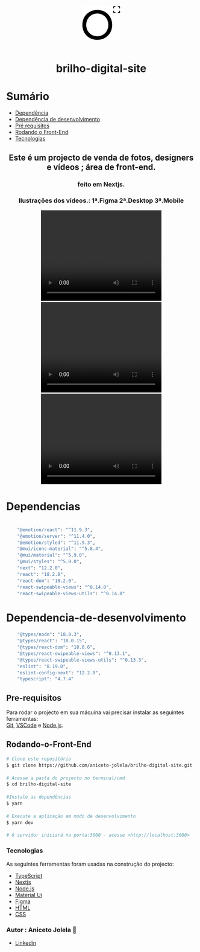 
<div style='text-align:center '>
    <img src='public/img/logo.svg' width=100 /><br/><br/>
    <h1>brilho-digital-site</h1>
</div>

# Sumário

* [Dependência](#dependencias)
* [Dependência de desenvolvimento](#dependencia-de-desenvolvimento)
* [Pré requisitos](#pre-requisitos)
* [Rodando o Front-End](#rodando-o-front-end)
* [Tecnologias](#tecnologias)


<div style='text-align:center '>
    <h2>Este é um projecto de venda de <strong> fotos, designers e vídeos </strong>; área de front-end.</h2> 
    <h3>feito em Nextjs.</h3>
    <h3>Ilustrações dos vídeos.: 1ª.Figma 2ª.Desktop 3ª.Mobile</h3>
</div>

<div style='text-align:center '>
    <video width="320" height="240" controls>
        <source src="movie.mp4" type="video/mp4">
        <source src="public/videos/site/Mockup-Figma.mp4" type="video/ogg">
            Mockup-Figma.
    </video>
    <video width="320" height="240" controls>
        <source src="movie.mp4" type="video/mp4">
        <source src="public/videos/site/Desktop.mp4" type="video/ogg">
            Desktop.
    </video> 
    <video width="320" height="240" controls>
        <source src="movie.mp4" type="video/mp4">
        <source src="public/videos/site/Mobile.mp4" type="video/ogg">
            Mobile.
    </video> 
</div>

# Dependencias

```bash

    "@emotion/react": "^11.9.3",
    "@emotion/server": "^11.4.0",
    "@emotion/styled": "^11.9.3",
    "@mui/icons-material": "^5.8.4",
    "@mui/material": "^5.9.0",
    "@mui/styles": "^5.9.0",
    "next": "12.2.0",
    "react": "18.2.0",
    "react-dom": "18.2.0",
    "react-swipeable-views": "^0.14.0",
    "react-swipeable-views-utils": "^0.14.0"
```
# Dependencia-de-desenvolvimento
```bash
    "@types/node": "18.0.3",
    "@types/react": "18.0.15",
    "@types/react-dom": "18.0.6",
    "@types/react-swipeable-views": "^0.13.1",
    "@types/react-swipeable-views-utils": "^0.13.3",
    "eslint": "8.19.0",
    "eslint-config-next": "12.2.0",
    "typescript": "4.7.4"
```
## Pre-requisitos

Para rodar o projecto em sua máquina vai precisar instalar as seguintes ferramentas:</br>
[Git](https://git-scm.com), [VSCode](https://code.visualstudio.com/) e [Node.js](https://nodejs.org/en/).</br>


## Rodando-o-Front-End

```bash
# Clone este repositório
$ git clone https://github.com/aniceto-jolela/brilho-digital-site.git

# Acesse a pasta do projecto no terminal/cmd
$ cd brilho-digital-site

#Instale as dependências
$ yarn

# Execute a aplicação em modo de desenvolvimento 
$ yarn dev

# O servidor iniciará na porta:3000 - acesse <http://localhost:3000>
```
### Tecnologias

As seguintes ferramentas foram usadas na construção do projecto:

- [TypeScript](https://www.typescriptlang.org/)
- [Nextjs](https://nextjs.org/docs)
- [Node.js](https://nodejs.org/en)
- [Material Ui](https://mui.com)
- [Figma](https://www.figma.com/)
- [HTML](https://developer.mozilla.org/pt-BR/docs/Web/HTML)
- [CSS](https://developer.mozilla.org/pt-BR/docs/Web/CSS)

### Autor : Aniceto Jolela 🥰
- [Linkedin](https://www.linkedin.com/in/aniceto-jolela-076547184/)